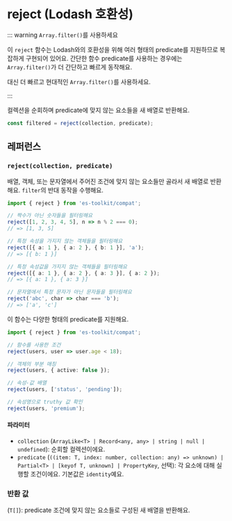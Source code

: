# reject (Lodash 호환성)

::: warning `Array.filter()`를 사용하세요

이 `reject` 함수는 Lodash와의 호환성을 위해 여러 형태의 predicate를 지원하므로 복잡하게 구현되어 있어요. 간단한 함수 predicate를 사용하는 경우에는 `Array.filter()`가 더 간단하고 빠르게 동작해요.

대신 더 빠르고 현대적인 `Array.filter()`를 사용하세요.

:::

컬렉션을 순회하며 predicate에 맞지 않는 요소들을 새 배열로 반환해요.

```typescript
const filtered = reject(collection, predicate);
```

## 레퍼런스

### `reject(collection, predicate)`

배열, 객체, 또는 문자열에서 주어진 조건에 맞지 않는 요소들만 골라서 새 배열로 반환해요. `filter`의 반대 동작을 수행해요.

```typescript
import { reject } from 'es-toolkit/compat';

// 짝수가 아닌 숫자들을 필터링해요
reject([1, 2, 3, 4, 5], n => n % 2 === 0);
// => [1, 3, 5]

// 특정 속성을 가지지 않는 객체들을 필터링해요
reject([{ a: 1 }, { a: 2 }, { b: 1 }], 'a');
// => [{ b: 1 }]

// 특정 속성값을 가지지 않는 객체들을 필터링해요
reject([{ a: 1 }, { a: 2 }, { a: 3 }], { a: 2 });
// => [{ a: 1 }, { a: 3 }]

// 문자열에서 특정 문자가 아닌 문자들을 필터링해요
reject('abc', char => char === 'b');
// => ['a', 'c']
```

이 함수는 다양한 형태의 predicate를 지원해요.

```typescript
import { reject } from 'es-toolkit/compat';

// 함수를 사용한 조건
reject(users, user => user.age < 18);

// 객체의 부분 매칭
reject(users, { active: false });

// 속성-값 배열
reject(users, ['status', 'pending']);

// 속성명으로 truthy 값 확인
reject(users, 'premium');
```

#### 파라미터

- `collection` (`ArrayLike<T> | Record<any, any> | string | null | undefined`): 순회할 컬렉션이에요.
- `predicate` (`((item: T, index: number, collection: any) => unknown) | Partial<T> | [keyof T, unknown] | PropertyKey`, 선택): 각 요소에 대해 실행할 조건이에요. 기본값은 `identity`예요.

### 반환 값

(`T[]`): predicate 조건에 맞지 않는 요소들로 구성된 새 배열을 반환해요.
